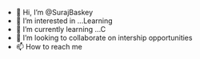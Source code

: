 - 👋 Hi, I’m @SurajBaskey
- 👀 I’m interested in ...Learning
- 🌱 I’m currently learning ...C
- 💞️ I’m looking to collaborate on intership opportunities 
- 📫 How to reach me 

<!---
SurajBaskey/SurajBaskey is a ✨ special ✨ repository because its `README.md` (this file) appears on your GitHub profile.
You can click the Preview link to take a look at your changes.
--->
